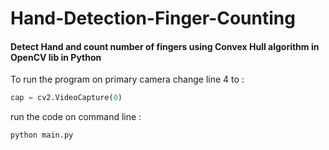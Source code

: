 # Hand-Detection-Finger-Counting
#### Detect Hand and count number of fingers using Convex Hull algorithm in OpenCV lib in Python


To run the program on primary camera change line 4 to :
```python
cap = cv2.VideoCapture(0)
```


run the code on command line :
```command line
python main.py
```
